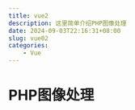 ```yaml
---
title: vue2
description: 这里简单介绍PHP图像处理
date: 2024-09-03T22:16:31+08:00
slug: vue02
categories:
    - Vue
---
```


# PHP图像处理

